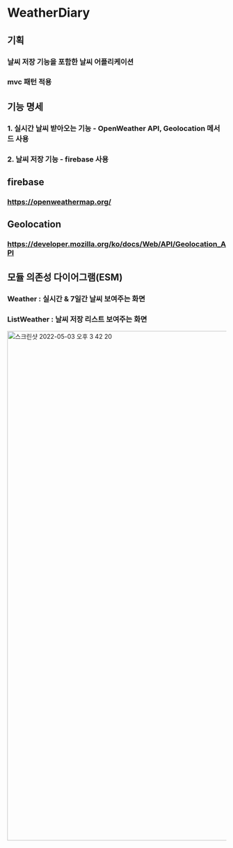 # WeatherDiary

## 기획
### 날씨 저장 기능을 포함한 날씨 어플리케이션
### mvc 패턴 적용

## 기능 명세
### 1. 실시간 날씨 받아오는 기능 - OpenWeather API, Geolocation 메서드 사용
### 2. 날씨 저장 기능 - firebase 사용

## firebase
### https://openweathermap.org/
## Geolocation
### https://developer.mozilla.org/ko/docs/Web/API/Geolocation_API

## 모듈 의존성 다이어그램(ESM)
### Weather : 실시간 & 7일간 날씨 보여주는 화면
### ListWeather : 날씨 저장 리스트 보여주는 화면
<img width="1172" alt="스크린샷 2022-05-03 오후 3 42 20" src="https://user-images.githubusercontent.com/67998366/166413742-5601e59a-9b7b-445e-847f-ba2744d16850.png">
